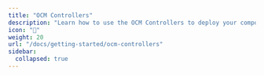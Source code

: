 ```yaml
---
title: "OCM Controllers"
description: "Learn how to use the OCM Controllers to deploy your components to Kubernetes clusters."
icon: "🚀"
weight: 20
url: "/docs/getting-started/ocm-controllers"
sidebar:
  collapsed: true
---
```


